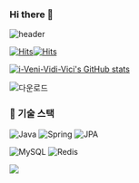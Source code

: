 ### Hi there 👋

![header](https://capsule-render.vercel.app/api?type=waving&height=300&color=gradient&text=백엔드%20개발자%20변성일입니다.&fontAlignY=50&fontSize=50)

[![Hits](https://hits.seeyoufarm.com/api/count/incr/badge.svg?url=https%3A%2F%2Fgithub.com%2Fi-Veni-Vidi-Vici%2Fhit-counter&count_bg=%2379C83D&title_bg=%23555555&icon=&icon_color=%23E7E7E7&title=hits&edge_flat=false)](https://hits.seeyoufarm.com)[![Hits](https://hits.seeyoufarm.com/api/count/incr/badge.svg?url=https%3A%2F%2Fgithub.com%2Fi-Veni-Vidi-Vici%2Fhit-counter&count_bg=%2379C83D&title_bg=%23555555&icon=&icon_color=%23E7E7E7&title=hits&edge_flat=false)](https://hits.seeyoufarm.com)


[![i-Veni-Vidi-Vici's GitHub stats](https://github-readme-stats.vercel.app/api?username=i-Veni-Vidi-Vici&title_color=00ff00)](https://github.com/anuraghazra/github-readme-stats)

![다운로드](https://github.com/user-attachments/assets/cf64756d-7e08-402c-9551-4f2dda49d3c0)

### 🎨 기술 스택
![Java](https://img.shields.io/badge/java-%23ED8B00.svg?style=for-the-badge&logo=openjdk&logoColor=white)
![Spring](https://img.shields.io/badge/spring-%236DB33F.svg?style=for-the-badge&logo=spring&logoColor=white)
<img alt="JPA" src ="https://img.shields.io/badge/jpa-6DB33F.svg?&style=for-the-badge&logo=jpa&logoColor=white"/>

![MySQL](https://img.shields.io/badge/mysql-4479A1.svg?style=for-the-badge&logo=mysql&logoColor=white)
![Redis](https://img.shields.io/badge/redis-%23DD0031.svg?style=for-the-badge&logo=redis&logoColor=white)

<a href="https://github.com/devxb/gitanimals">
  <img src="https://render.gitanimals.org/farms/{i-Veni-Vidi-Vici}"/>
</a>


<!--
**i-Veni-Vidi-Vici/i-Veni-Vidi-Vici** is a ✨ _special_ ✨ repository because its `README.md` (this file) appears on your GitHub profile.

Here are some ideas to get you started:

- 🔭 I’m currently working on ...
- 🌱 I’m currently learning ...
- 👯 I’m looking to collaborate on ...
- 🤔 I’m looking for help with ...
- 💬 Ask me about ...
- 📫 How to reach me: ...
- 😄 Pronouns: ...
- ⚡ Fun fact: ...
-->
